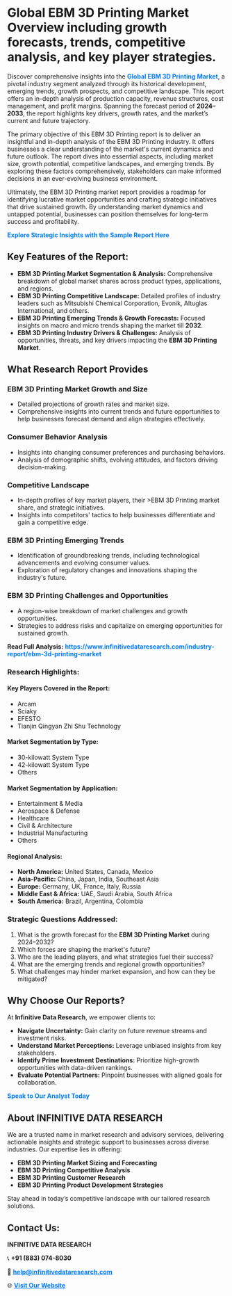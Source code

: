 <h1>Global EBM 3D Printing Market Overview including growth forecasts, trends, competitive analysis, and key player strategies.</h1>
<p>
Discover comprehensive insights into the 
<a href="https://www.infinitivedataresearch.com/industry-report/ebm-3d-printing-market" rel="dofollow" style="color: #007BFF; text-decoration: none;"><strong>Global EBM 3D Printing Market</strong></a>, a pivotal industry segment analyzed through its historical development, emerging trends, growth prospects, and competitive landscape. This report offers an in-depth analysis of production capacity, revenue structures, cost management, and profit margins. Spanning the forecast period of <strong>2024–2033</strong>, the report highlights key drivers, growth rates, and the market’s current and future trajectory.
</p>
<p>
The primary objective of this EBM 3D Printing report is to deliver an insightful and in-depth analysis of the EBM 3D Printing industry. It offers businesses a clear understanding of the market's current dynamics and future outlook. The report dives into essential aspects, including market size, growth potential, competitive landscapes, and emerging trends. By exploring these factors comprehensively, stakeholders can make informed decisions in an ever-evolving business environment.
</p>
<p>
Ultimately, the EBM 3D Printing market report provides a roadmap for identifying lucrative market opportunities and crafting strategic initiatives that drive sustained growth. By understanding market dynamics and untapped potential, businesses can position themselves for long-term success and profitability.
</p>
<p>
<a href="https://www.infinitivedataresearch.com/request-sample/reportId=106322" style="color: #007BFF; text-decoration: none;"><strong>Explore Strategic Insights with the Sample Report Here</strong></a>
</p>

<h2>Key Features of the Report:</h2>
<ul>
<li><strong>EBM 3D Printing Market Segmentation & Analysis:</strong> Comprehensive breakdown of global market shares across product types, applications, and regions.</li>
<li><strong>EBM 3D Printing Competitive Landscape:</strong> Detailed profiles of industry leaders such as Mitsubishi Chemical Corporation, Evonik, Altuglas International, and others.</li>
<li><strong>EBM 3D Printing Emerging Trends & Growth Forecasts:</strong> Focused insights on macro and micro trends shaping the market till <strong>2032</strong>.</li>
<li><strong>EBM 3D Printing Industry Drivers & Challenges:</strong> Analysis of opportunities, threats, and key drivers impacting the <strong>EBM 3D Printing Market</strong>.</li>
</ul>

<h2>What Research Report Provides</h2>
<h3>EBM 3D Printing Market Growth and Size</h3>
<ul>
<li>Detailed projections of growth rates and market size.</li>
<li>Comprehensive insights into current trends and future opportunities to help businesses forecast demand and align strategies effectively.</li>
</ul>

<h3>Consumer Behavior Analysis</h3>
<ul>
<li>Insights into changing consumer preferences and purchasing behaviors.</li>
<li>Analysis of demographic shifts, evolving attitudes, and factors driving decision-making.</li>
</ul>

<h3>Competitive Landscape</h3>
<ul>
<li>In-depth profiles of key market players, their >EBM 3D Printing market share, and strategic initiatives.</li>
<li>Insights into competitors' tactics to help businesses differentiate and gain a competitive edge.</li>
</ul>

<h3>EBM 3D Printing Emerging Trends</h3>
<ul>
<li>Identification of groundbreaking trends, including technological advancements and evolving consumer values.</li>
<li>Exploration of regulatory changes and innovations shaping the industry's future.</li>
</ul>

<h3>EBM 3D Printing Challenges and Opportunities</h3>
<ul>
<li>A region-wise breakdown of market challenges and growth opportunities.</li>
<li>Strategies to address risks and capitalize on emerging opportunities for sustained growth.</li>
</ul>
<p><strong>Read Full Analysis:</strong> <a href="https://www.infinitivedataresearch.com/industry-report/ebm-3d-printing-market" rel="dofollow" style="color: #007BFF; text-decoration: none;"><strong>https://www.infinitivedataresearch.com/industry-report/ebm-3d-printing-market</strong></a></p>
<h3>Research Highlights:</h3>
<h4>Key Players Covered in the Report:</h4>
<ul><li>Arcam</li><li>Sciaky</li><li>EFESTO</li><li>Tianjin Qingyan Zhi Shu Technology</li></ul>
<h4>Market Segmentation by Type:</h4>
<ul><li>30-kilowatt System Type</li><li>42-kilowatt System Type</li><li>Others</li></ul>
<h4>Market Segmentation by Application:</h4>
<ul><li>Entertainment &amp; Media</li><li>Aerospace &amp; Defense</li><li>Healthcare</li><li>Civil &amp; Architecture</li><li>Industrial Manufacturing</li><li>Others</li></ul>

<h4>Regional Analysis:</h4>
<ul>
<li><strong>North America:</strong> United States, Canada, Mexico</li>
<li><strong>Asia-Pacific:</strong> China, Japan, India, Southeast Asia</li>
<li><strong>Europe:</strong> Germany, UK, France, Italy, Russia</li>
<li><strong>Middle East & Africa:</strong> UAE, Saudi Arabia, South Africa</li>
<li><strong>South America:</strong> Brazil, Argentina, Colombia</li>
</ul>

<h3>Strategic Questions Addressed:</h3>
<ol>
<li>What is the growth forecast for the <strong>EBM 3D Printing Market</strong> during 2024–2032?</li>
<li>Which forces are shaping the market's future?</li>
<li>Who are the leading players, and what strategies fuel their success?</li>
<li>What are the emerging trends and regional growth opportunities?</li>
<li>What challenges may hinder market expansion, and how can they be mitigated?</li>
</ol>

<h2>Why Choose Our Reports?</h2>
<p>At <strong>Infinitive Data Research</strong>, we empower clients to:</p>
<ul>
<li><strong>Navigate Uncertainty:</strong> Gain clarity on future revenue streams and investment risks.</li>
<li><strong>Understand Market Perceptions:</strong> Leverage unbiased insights from key stakeholders.</li>
<li><strong>Identify Prime Investment Destinations:</strong> Prioritize high-growth opportunities with data-driven rankings.</li>
<li><strong>Evaluate Potential Partners:</strong> Pinpoint businesses with aligned goals for collaboration.</li>
</ul>
<p><a href="https://www.infinitivedataresearch.com/industry-report/ebm-3d-printing-market" rel="dofollow" style="color: #007BFF; text-decoration: none;"><strong>Speak to Our Analyst Today</strong></a></p>

<h2>About INFINITIVE DATA RESEARCH</h2>
<p>We are a trusted name in market research and advisory services, delivering actionable insights and strategic support to businesses across diverse industries. Our expertise lies in offering:</p>
<ul>
<li><strong>EBM 3D Printing Market Sizing and Forecasting</strong></li>
<li><strong>EBM 3D Printing Competitive Analysis</strong></li>
<li><strong>EBM 3D Printing Customer Research</strong></li>
<li><strong>EBM 3D Printing Product Development Strategies</strong></li>
</ul>
<p>Stay ahead in today’s competitive landscape with our tailored research solutions.</p>

<h2>Contact Us:</h2>
<p><strong>INFINITIVE DATA RESEARCH</strong></p>
<p>📞 <strong>+91 (883) 074-8030</strong></p>
<p>📧 <strong><a href="mailto:help@infinitivedataresearch.com" style="color: #007BFF;">help@infinitivedataresearch.com</a></strong></p>
<p>🌐 <strong><a href="https://www.infinitivedataresearch.com" rel="dofollow" style="color: #007BFF;">Visit Our Website</a></strong></p>